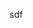 <script>
import { tutorial } from "./stores/tutorials";

$: console.log($tutorial.step);
</script>
sdf
